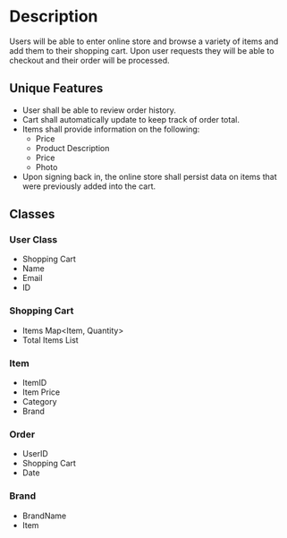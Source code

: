 # Description #

Users will be able to enter online store and browse a variety of items and add them to their shopping cart. Upon user requests they will be able to checkout and their order will be processed. 

## Unique Features

* User shall be able to review order history.
* Cart shall automatically update to keep track of order total.
* Items shall provide information on the following:
  * Price
  * Product Description 
  * Price
  * Photo 
* Upon signing back in, the online store shall persist data on items that were previously added into the cart.


## Classes

### User Class 
 * Shopping Cart
 * Name
 * Email
 * ID
 
### Shopping Cart
 * Items Map<Item, Quantity>
 * Total Items List
 
### Item
 * ItemID
 * Item Price
 * Category
 * Brand
 
### Order
 * UserID
 * Shopping Cart
 * Date
 
### Brand
 * BrandName
 * Item
 
